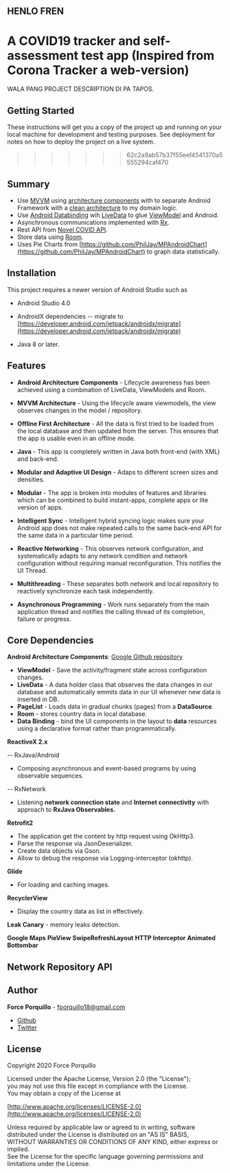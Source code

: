## HENLO FREN
A COVID19 tracker and self-assessment test app 
(Inspired from Corona Tracker a web-version)
=======
WALA PANG PROJECT DESCRIPTION DI PA TAPOS.

## Getting Started

These instructions will get you a copy of the project up and running on your local machine for development and testing purposes. See deployment for notes on how to deploy the project on a live system.
>>>>>>> 62c2a9ab57b37f55eef4541370a5555294caf470

## Summary
-   Use  [MVVM](https://en.wikipedia.org/wiki/Model_View_ViewModel)  using  [architecture components](https://developer.android.com/topic/libraries/architecture/index.html)  with to separate Android Framework with a  [clean architecture](http://blog.8thlight.com/uncle-bob/2012/08/13/the-clean-architecture.html)  to my domain logic.
-   Use  [Android Databinding](https://developer.android.com/topic/libraries/data-binding/index.html)  wih  [LiveData](https://developer.android.com/topic/libraries/architecture/livedata.html)  to glue  [ViewModel](https://developer.android.com/topic/libraries/architecture/viewmodel.html)  and Android.
-   Asynchronous communications implemented with  [Rx](http://reactivex.io/).
-   Rest API from  [Novel COVID API](https://corona.lmao.ninja/).
-   Store data using  [Room](https://developer.android.com/topic/libraries/architecture/room.html).
-  Uses Pie Charts from [https://github.com/PhilJay/MPAndroidChart](https://github.com/PhilJay/MPAndroidChart) to graph data statistically.
## Installation
This project requires a newer version of Android Studio such as 
- Android Studio 4.0
- AndroidX dependencies 
-- migrate to  [https://developer.android.com/jetpack/androidx/migrate](https://developer.android.com/jetpack/androidx/migrate)

- Java 8 or later.

## Features
- **Android Architecture Components** - Lifecycle awareness has been achieved using a combination of LiveData, ViewModels and Room.

- **MVVM Architecture** - Using the lifecycle aware viewmodels, the view observes changes in the model / repository.

- **Offline First Architecture** - All the data is first tried to be loaded from the local database and then updated from the server. This ensures that the app is usable even in an offline mode.

- **Java**  - This app is completely written in Java both front-end (with XML) and back-end.

- **Modular and Adaptive UI Design** -  Adaps to different screen sizes and densities.

- **Modular** - The app is broken into modules of features and libraries which can be combined to build instant-apps, complete apps or lite version of apps.

-   **Intelligent Sync**  - Intelligent hybrid syncing logic makes sure your Android app does not make repeated calls to the same back-end API for the same data in a particular time period.

- **Reactive Networking** - This observes network configuration, and systematically adapts to any network condition and network configuration without requiring manual reconfiguration. This notifies the UI Thread.

- **Multithreading** - These separates both network and local repository to reactively synchronize each task independently.

- **Asynchronous Programming** - Work runs separately from the main application thread and notifies the calling thread of its completion, failure or progress.

## Core Dependencies
**Android Architecture Components**:  [Google Github repository](https://github.com/android/architecture-components-samples)
- **ViewModel** - Save the activity/fragment state across configuration changes.  
- **LiveData** - A data holder class that observes the data changes in our database and automatically emmits data in our UI whenever new data is inserted in DB.
 - **PageList** - Loads data in gradual chunks (pages) from a **DataSource**.
- **Room** - stores country data in local database.
- **Data Binding** - bind the UI components in the layout to **data** resources using a declarative format rather than programmatically.

**ReactiveX 2.x**

-- RxJava/Android
- Composing asynchronous and event-based programs by using observable sequences.

-- RxNetwork
- Listening **network connection state** and **Internet connectivity** with approach to **RxJava Observables.**

**Retrofit2**  
- The application get the content by http request using OkHttp3.  
 - Parse the response via JsonDeserializer.  
 - Create data objects via Gson.  
 - Allow to debug the response via Logging-interceptor (okhttp).  
  
**Glide** 
- For loading and caching images.  
  
**RecyclerView**  
- Display the country data as list in effectively.  

**Leak Canary** - memory leaks detection.

**Google Maps**
**PieView**
**SwipeRefreshLayout**
**HTTP Interceptor**
**Animated Bottombar**


## Network Repository API


## Author

**Force Porquillo** - fporquillo18@gmail.com
* [Github](https://github.com/forceporquillo)
* [Twitter](https://twitter.com/tito_4s)

## License


Copyright 2020 Force Porquillo

Licensed under the Apache License, Version 2.0 (the "License");  
you may not use this file except in compliance with the License.  
You may obtain a copy of the License at  

 [http://www.apache.org/licenses/LICENSE-2.0](http://www.apache.org/licenses/LICENSE-2.0)
   
Unless required by applicable law or agreed to in writing, software  
distributed under the License is distributed on an "AS IS" BASIS,  
WITHOUT WARRANTIES OR CONDITIONS OF ANY KIND, either express or implied.  
See the License for the specific language governing permissions and  
limitations under the License.
